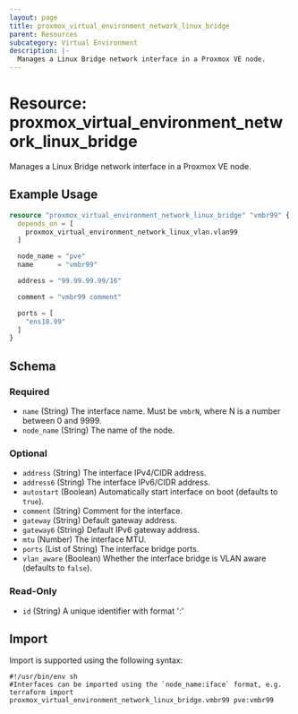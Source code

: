 ```yaml
---
layout: page
title: proxmox_virtual_environment_network_linux_bridge
parent: Resources
subcategory: Virtual Environment
description: |-
  Manages a Linux Bridge network interface in a Proxmox VE node.
---
```


# Resource: proxmox_virtual_environment_network_linux_bridge

Manages a Linux Bridge network interface in a Proxmox VE node.

## Example Usage

```terraform
resource "proxmox_virtual_environment_network_linux_bridge" "vmbr99" {
  depends_on = [
    proxmox_virtual_environment_network_linux_vlan.vlan99
  ]

  node_name = "pve"
  name      = "vmbr99"

  address = "99.99.99.99/16"

  comment = "vmbr99 comment"

  ports = [
    "ens18.99"
  ]
}
```

<!-- schema generated by tfplugindocs -->
## Schema

### Required

- `name` (String) The interface name. Must be `vmbrN`, where N is a number between 0 and 9999.
- `node_name` (String) The name of the node.

### Optional

- `address` (String) The interface IPv4/CIDR address.
- `address6` (String) The interface IPv6/CIDR address.
- `autostart` (Boolean) Automatically start interface on boot (defaults to `true`).
- `comment` (String) Comment for the interface.
- `gateway` (String) Default gateway address.
- `gateway6` (String) Default IPv6 gateway address.
- `mtu` (Number) The interface MTU.
- `ports` (List of String) The interface bridge ports.
- `vlan_aware` (Boolean) Whether the interface bridge is VLAN aware (defaults to `false`).

### Read-Only

- `id` (String) A unique identifier with format '<node name>:<iface>'

## Import

Import is supported using the following syntax:

```shell
#!/usr/bin/env sh
#Interfaces can be imported using the `node_name:iface` format, e.g.
terraform import proxmox_virtual_environment_network_linux_bridge.vmbr99 pve:vmbr99
```

